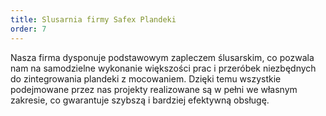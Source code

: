 ```yaml
---
title: Slusarnia firmy Safex Plandeki
order: 7
---
```

Nasza firma dysponuje podstawowym zapleczem ślusarskim, co pozwala nam na samodzielne wykonanie większości prac i przeróbek niezbędnych do zintegrowania plandeki z mocowaniem. Dzięki temu wszystkie podejmowane przez nas projekty realizowane są w pełni we własnym zakresie, co gwarantuje szybszą i bardziej efektywną obsługę.
